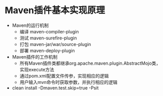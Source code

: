 # Maven插件基本实现原理
* Maven的运行机制
	* 编译 maven-compiler-plugin
	* 测试 maven-surefire-plugin
	* 打包 maven-jar/war/source-plugin
	* 部署 maven-deploy-plugin
* Maven插件的工作机制
	* 所有Maven插件类都继承org.apache.maven.plugin.AbstractMojo类，实现execute方法
	* 通过pom.xml配置文件传参，实现相应的逻辑
	* 用户输入mvn命令时获取参数，并执行相应的逻辑
* clean install -Dmaven.test.skip=true  -Psit
